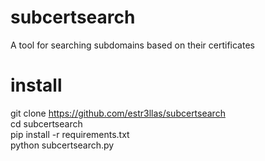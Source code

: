 # subcertsearch
A tool for searching subdomains based on their certificates

# install
git clone https://github.com/estr3llas/subcertsearch<br />
cd subcertsearch<br />
pip install -r requirements.txt<br />
python subcertsearch.py
